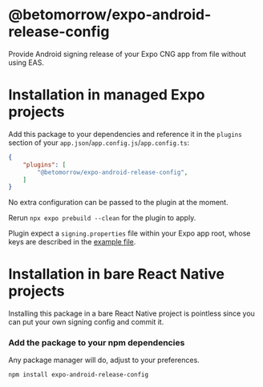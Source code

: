 # @betomorrow/expo-android-release-config

Provide Android signing release of your Expo CNG app from file without using EAS.

# Installation in managed Expo projects

Add this package to your dependencies and reference it in the `plugins` section of your `app.json`/`app.config.js`/`app.config.ts`:
```json
{
    "plugins": [
        "@betomorrow/expo-android-release-config",
    ]
}
```
No extra configuration can be passed to the plugin at the moment.

Rerun `npx expo prebuild --clean` for the plugin to apply.

Plugin expect a `signing.properties` file within your Expo app root, whose keys are described in the [example file](./examples/signing.properties).

# Installation in bare React Native projects

Installing this package in a bare React Native project is pointless since you can put your own signing config and commit it.

### Add the package to your npm dependencies

Any package manager will do, adjust to your preferences.

```
npm install expo-android-release-config
```

